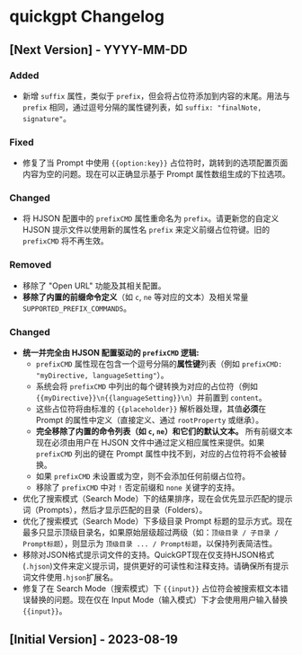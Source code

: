 # quickgpt Changelog

## [Next Version] - YYYY-MM-DD

### Added

- 新增 `suffix` 属性，类似于 `prefix`，但会将占位符添加到内容的末尾。用法与 `prefix` 相同，通过逗号分隔的属性键列表，如 `suffix: "finalNote, signature"`。

### Fixed

- 修复了当 Prompt 中使用 `{{option:key}}` 占位符时，跳转到的选项配置页面内容为空的问题。现在可以正确显示基于 Prompt 属性数组生成的下拉选项。

### Changed

- 将 HJSON 配置中的 `prefixCMD` 属性重命名为 `prefix`。请更新您的自定义 HJSON 提示文件以使用新的属性名 `prefix` 来定义前缀占位符键。旧的 `prefixCMD` 将不再生效。

### Removed

- 移除了 "Open URL" 功能及其相关配置。
- **移除了内置的前缀命令定义**（如 `c`, `ne` 等对应的文本）及相关常量 `SUPPORTED_PREFIX_COMMANDS`。

### Changed

- **统一并完全由 HJSON 配置驱动的 `prefixCMD` 逻辑:**
  - `prefixCMD` 属性现在包含一个逗号分隔的**属性键**列表（例如 `prefixCMD: "myDirective, languageSetting"`）。
  - 系统会将 `prefixCMD` 中列出的每个键转换为对应的占位符（例如 `{{myDirective}}\n{{languageSetting}}\n`）并前置到 `content`。
  - 这些占位符将由标准的 `{{placeholder}}` 解析器处理，其值**必须**在 Prompt 的属性中定义（直接定义、通过 `rootProperty` 或继承）。
  - **完全移除了内置的命令列表（如 `c`, `ne`）和它们的默认文本。** 所有前缀文本现在必须由用户在 HJSON 文件中通过定义相应属性来提供。如果 `prefixCMD` 列出的键在 Prompt 属性中找不到，对应的占位符将不会被替换。
  - 如果 `prefixCMD` 未设置或为空，则不会添加任何前缀占位符。
  - 移除了 `prefixCMD` 中对 `!` 否定前缀和 `none` 关键字的支持。
- 优化了搜索模式（Search Mode）下的结果排序，现在会优先显示匹配的提示词（Prompts），然后才显示匹配的目录（Folders）。
- 优化了搜索模式（Search Mode）下多级目录 Prompt 标题的显示方式。现在最多只显示顶级目录名，如果原始层级超过两级（如：`顶级目录 / 子目录 / Prompt标题`），则显示为 `顶级目录 ... / Prompt标题`，以保持列表简洁性。
- 移除对JSON格式提示词文件的支持。QuickGPT现在仅支持HJSON格式(`.hjson`)文件来定义提示词，提供更好的可读性和注释支持。请确保所有提示词文件使用`.hjson`扩展名。
- 修复了在 Search Mode（搜索模式）下 `{{input}}` 占位符会被搜索框文本错误替换的问题。现在仅在 Input Mode（输入模式）下才会使用用户输入替换 `{{input}}`。

## [Initial Version] - 2023-08-19
